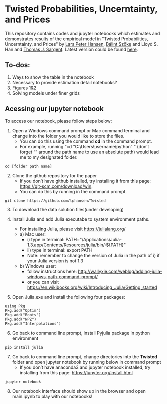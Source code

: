 # Twisted Probabilities, Uncerntainty, and Prices
This repository contains codes and jupyter notebooks which estimates and demonstrates results of the empirical model in "Twisted Probabilities, Uncerntainty, and Prices" by [Lars Peter Hansen][id1], [Bálint Szőke][id2] and Lloyd S. Han and [Thomas J. Sargent][id3]. Latest version could be found [here][id4].

[id1]: https://larspeterhansen.org/
[id2]: https://www.balintszoke.com/
[id3]: http://www.tomsargent.com/
[id4]: https://larspeterhansen.org/research/papers/

## To-dos:
1. Ways to show the table in the notebook
2. Necessary to provide estimation detail notebooks?
3. Figures 1&2
4. Solving models under finer grids

## Acessing our jupyter notebook
To access our notebook, please follow steps below:
1.	Open a Windows command prompt or Mac command terminal and change into the folder you would like to store the files. 
    - You can do this using the command __cd__ in the command prompt.    
    - For example, running "cd “C:\Users\username\python” " (don’t forget “” around the path name to use an absolute path) would lead me to my designated folder.
```
cd [folder path name]
```
2.	Clone the github repository for the paper 
    - If you don’t have github installed, try installing it from this page: https://git-scm.com/download/win.
    - You can do this by running in the command prompt. 
```
git clone https://github.com/lphansen/Twisted
```
3.	To download the data solution files(under developing)

4.	Install Julia and add Julia executabe to system environment paths.
    - For installing Julia, please visit https://julialang.org/
    - a) Mac user: 
        - i) type in terminal: PATH="/Applications/Julia-1.3.app/Contents/Resources/julia/bin/:${PATH}"
        - ii) type in terminal: export PATH
        - Note: remember to change the version of Julia in the path of i) if your Julia version is not 1.3 
    - b) Windows user:
        - follow instructions here: http://wallyxie.com/weblog/adding-julia-windows-path-command-prompt/
        - or you can visit https://en.wikibooks.org/wiki/Introducing_Julia/Getting_started
        
5.  Open Julia.exe and install the following four packages:
```
using Pkg
Pkg.add("Optim")
Pkg.add("Roots")
Pkg.add("NPZ")
Pkg.add("Interpolations")

```
6.  Go back to command line prompt, install Pyjulia package in python environment
```
pip install julia
```
7.	Go back to command line prompt, change directories into the __Twisted__ folder and open jupyter notebook by running below in command prompt
    - If you don’t have anaconda3 and jupyter notebook installed, try installing from this page: https://jupyter.org/install.html
```
jupyter notebook
```
8. Our notebook interface should show up in the browser and open main.ipynb to play with our notebooks!


